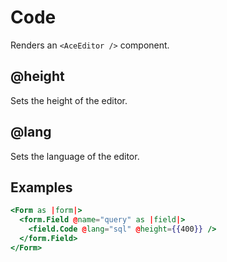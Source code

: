 # Code

Renders an `<AceEditor />` component.

## @height

Sets the height of the editor.

## @lang

Sets the language of the editor.

## Examples

```hbs
<Form as |form|>
  <form.Field @name="query" as |field|>
    <field.Code @lang="sql" @height={{400}} />
  </form.Field>
</Form>
```
